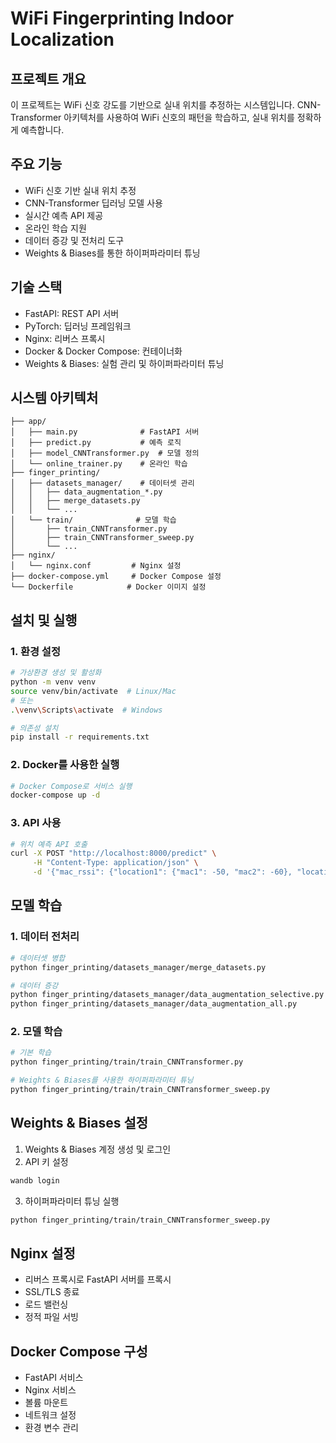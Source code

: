 # WiFi Fingerprinting Indoor Localization

## 프로젝트 개요
이 프로젝트는 WiFi 신호 강도를 기반으로 실내 위치를 추정하는 시스템입니다. CNN-Transformer 아키텍처를 사용하여 WiFi 신호의 패턴을 학습하고, 실내 위치를 정확하게 예측합니다.

## 주요 기능
- WiFi 신호 기반 실내 위치 추정
- CNN-Transformer 딥러닝 모델 사용
- 실시간 예측 API 제공
- 온라인 학습 지원
- 데이터 증강 및 전처리 도구
- Weights & Biases를 통한 하이퍼파라미터 튜닝

## 기술 스택
- FastAPI: REST API 서버
- PyTorch: 딥러닝 프레임워크
- Nginx: 리버스 프록시
- Docker & Docker Compose: 컨테이너화
- Weights & Biases: 실험 관리 및 하이퍼파라미터 튜닝

## 시스템 아키텍처
```
├── app/
│   ├── main.py              # FastAPI 서버
│   ├── predict.py           # 예측 로직
│   ├── model_CNNTransformer.py  # 모델 정의
│   └── online_trainer.py    # 온라인 학습
├── finger_printing/
│   ├── datasets_manager/    # 데이터셋 관리
│   │   ├── data_augmentation_*.py
│   │   ├── merge_datasets.py
│   │   └── ...
│   └── train/              # 모델 학습
│       ├── train_CNNTransformer.py
│       ├── train_CNNTransformer_sweep.py
│       └── ...
├── nginx/
│   └── nginx.conf         # Nginx 설정
├── docker-compose.yml     # Docker Compose 설정
└── Dockerfile            # Docker 이미지 설정
```

## 설치 및 실행

### 1. 환경 설정
```bash
# 가상환경 생성 및 활성화
python -m venv venv
source venv/bin/activate  # Linux/Mac
# 또는
.\venv\Scripts\activate  # Windows

# 의존성 설치
pip install -r requirements.txt
```

### 2. Docker를 사용한 실행
```bash
# Docker Compose로 서비스 실행
docker-compose up -d
```

### 3. API 사용
```bash
# 위치 예측 API 호출
curl -X POST "http://localhost:8000/predict" \
     -H "Content-Type: application/json" \
     -d '{"mac_rssi": {"location1": {"mac1": -50, "mac2": -60}, "location2": {"mac1": -55, "mac2": -65}, "location3": {"mac1": -45, "mac2": -70}}}'
```

## 모델 학습

### 1. 데이터 전처리
```bash
# 데이터셋 병합
python finger_printing/datasets_manager/merge_datasets.py

# 데이터 증강
python finger_printing/datasets_manager/data_augmentation_selective.py
python finger_printing/datasets_manager/data_augmentation_all.py
```

### 2. 모델 학습
```bash
# 기본 학습
python finger_printing/train/train_CNNTransformer.py

# Weights & Biases를 사용한 하이퍼파라미터 튜닝
python finger_printing/train/train_CNNTransformer_sweep.py
```

## Weights & Biases 설정
1. Weights & Biases 계정 생성 및 로그인
2. API 키 설정
```bash
wandb login
```
3. 하이퍼파라미터 튜닝 실행
```bash
python finger_printing/train/train_CNNTransformer_sweep.py
```

## Nginx 설정
- 리버스 프록시로 FastAPI 서버를 프록시
- SSL/TLS 종료
- 로드 밸런싱
- 정적 파일 서빙

## Docker Compose 구성
- FastAPI 서비스
- Nginx 서비스
- 볼륨 마운트
- 네트워크 설정
- 환경 변수 관리
